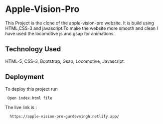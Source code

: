 
# Apple-Vision-Pro

This Project is the clone of the apple-vision-pro website. It is build using HTML,CSS-3 and javascript.To make the website more smooth and clean I have used the locomotive js and gsap for animations.




## Technology Used
HTML-5, CSS-3, Bootstrap, Gsap, Locomotive, Javascript.
## Deployment

To deploy this project run

```bash
 Open index.html file
```
The live link is :
```bash
  https://apple-vision-pro-gurdevsingh.netlify.app/
```

